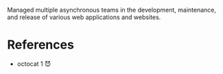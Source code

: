 Managed multiple asynchronous teams in the development, maintenance, and release of various web applications and websites.

# References

* octocat 1 😈

